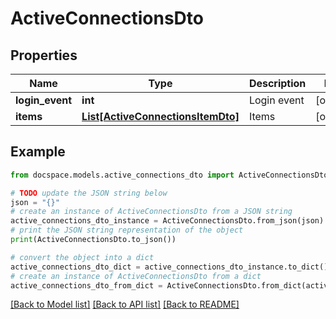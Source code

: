 # ActiveConnectionsDto


## Properties

Name | Type | Description | Notes
------------ | ------------- | ------------- | -------------
**login_event** | **int** | Login event | [optional] 
**items** | [**List[ActiveConnectionsItemDto]**](ActiveConnectionsItemDto.md) | Items | [optional] 

## Example

```python
from docspace.models.active_connections_dto import ActiveConnectionsDto

# TODO update the JSON string below
json = "{}"
# create an instance of ActiveConnectionsDto from a JSON string
active_connections_dto_instance = ActiveConnectionsDto.from_json(json)
# print the JSON string representation of the object
print(ActiveConnectionsDto.to_json())

# convert the object into a dict
active_connections_dto_dict = active_connections_dto_instance.to_dict()
# create an instance of ActiveConnectionsDto from a dict
active_connections_dto_from_dict = ActiveConnectionsDto.from_dict(active_connections_dto_dict)
```
[[Back to Model list]](../README.md#documentation-for-models) [[Back to API list]](../README.md#documentation-for-api-endpoints) [[Back to README]](../README.md)


